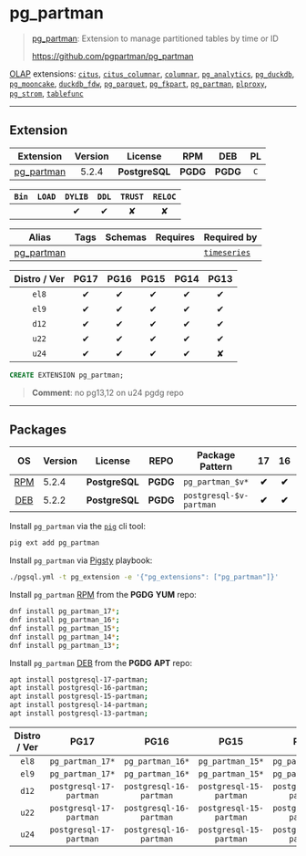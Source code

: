 # pg_partman


> [pg_partman](https://github.com/pgpartman/pg_partman): Extension to manage partitioned tables by time or ID
>
> https://github.com/pgpartman/pg_partman





[OLAP](/olap) extensions: [`citus`](/citus), [`citus_columnar`](/citus_columnar), [`columnar`](/columnar), [`pg_analytics`](/pg_analytics), [`pg_duckdb`](/pg_duckdb), [`pg_mooncake`](/pg_mooncake), [`duckdb_fdw`](/duckdb_fdw), [`pg_parquet`](/pg_parquet), [`pg_fkpart`](/pg_fkpart), [`pg_partman`](/pg_partman), [`plproxy`](/plproxy), [`pg_strom`](/pg_strom), [`tablefunc`](/tablefunc)


-------
## Extension


| Extension | Version | License | RPM | DEB | PL |
|-----------|:-------:|:-------:|:---:|:---:|:--:|
| [pg_partman](https://github.com/pgpartman/pg_partman) | 5.2.4 | **<span class="tcblue">PostgreSQL</span>** | **<span class="tccyan">PGDG</span>** | **<span class="tccyan">PGDG</span>** | `C` |



| `Bin` | `LOAD` | `DYLIB` | `DDL` | `TRUST` | `RELOC` |
|:-----:|:------:|:-------:|:-----:|:-------:|:-------:|
|  |  | <span class="tcblue">✔</span> | <span class="tcblue">✔</span> | <span class="tcwarn">✘</span> | <span class="tcwarn">✘</span> |



| Alias | Tags | Schemas | Requires | Required by |
|-------|------|---------|----------|-------------|
| [pg_partman](/pg_partman) |  |  |  | [`timeseries`](/timeseries) |



| Distro / Ver | PG17 | PG16 | PG15 | PG14 | PG13 |
|:------------:|:----:|:----:|:----:|:----:|:----:|
| `el8` | <span class="tcblue">✔</span> | <span class="tcblue">✔</span> | <span class="tcblue">✔</span> | <span class="tcblue">✔</span> | <span class="tcblue">✔</span> |
| `el9` | <span class="tcblue">✔</span> | <span class="tcblue">✔</span> | <span class="tcblue">✔</span> | <span class="tcblue">✔</span> | <span class="tcblue">✔</span> |
| `d12` | <span class="tcblue">✔</span> | <span class="tcblue">✔</span> | <span class="tcblue">✔</span> | <span class="tcblue">✔</span> | <span class="tcblue">✔</span> |
| `u22` | <span class="tcblue">✔</span> | <span class="tcblue">✔</span> | <span class="tcblue">✔</span> | <span class="tcblue">✔</span> | <span class="tcblue">✔</span> |
| `u24` | <span class="tcblue">✔</span> | <span class="tcblue">✔</span> | <span class="tcblue">✔</span> | <span class="tcblue">✔</span> | <span class="tcred">✘</span> |





```sql
CREATE EXTENSION pg_partman;
```
> **Comment**: no pg13,12 on u24 pgdg repo
-----------


## Packages


| OS | Version | License | REPO | Package Pattern | 17 | 16 | 15 | 14 | 13 | Dependency |
|:--:|---------|:-------:|:----:|-----------------|:--:|:--:|:--:|:--:|:--:|------------|
| [RPM](/rpm) | 5.2.4 | **<span class="tcblue">PostgreSQL</span>** | **<span class="tccyan">PGDG</span>** | `pg_partman_$v*` | **<span class="tccyan">✔</span>** | **<span class="tccyan">✔</span>** | **<span class="tccyan">✔</span>** | **<span class="tccyan">✔</span>** | **<span class="tccyan">✔</span>** |  |
| [DEB](/deb) | 5.2.2 | **<span class="tcblue">PostgreSQL</span>** | **<span class="tccyan">PGDG</span>** | `postgresql-$v-partman` | **<span class="tccyan">✔</span>** | **<span class="tccyan">✔</span>** | **<span class="tccyan">✔</span>** | **<span class="tccyan">✔</span>** | **<span class="tccyan">✔</span>** |  |



Install `pg_partman` via the [`pig`](https://github.com/pgsty/pig) cli tool:

```bash
pig ext add pg_partman
```


Install `pg_partman` via [Pigsty](https://pigsty.io/docs/pgext/usage/install/) playbook:

```bash
./pgsql.yml -t pg_extension -e '{"pg_extensions": ["pg_partman"]}'
```


Install `pg_partman` [RPM](/rpm) from the **<span class="tccyan">PGDG</span>** **YUM** repo:

```bash
dnf install pg_partman_17*;
dnf install pg_partman_16*;
dnf install pg_partman_15*;
dnf install pg_partman_14*;
dnf install pg_partman_13*;
```


Install `pg_partman` [DEB](/deb) from the **<span class="tccyan">PGDG</span>** **APT** repo:

```bash
apt install postgresql-17-partman;
apt install postgresql-16-partman;
apt install postgresql-15-partman;
apt install postgresql-14-partman;
apt install postgresql-13-partman;
```




| Distro / Ver | PG17 | PG16 | PG15 | PG14 | PG13 |
|:------------:|:----:|:----:|:----:|:----:|:----:|
| `el8` | `pg_partman_17*` | `pg_partman_16*` | `pg_partman_15*` | `pg_partman_14*` | `pg_partman_13*` |
| `el9` | `pg_partman_17*` | `pg_partman_16*` | `pg_partman_15*` | `pg_partman_14*` | `pg_partman_13*` |
| `d12` | `postgresql-17-partman` | `postgresql-16-partman` | `postgresql-15-partman` | `postgresql-14-partman` | `postgresql-13-partman` |
| `u22` | `postgresql-17-partman` | `postgresql-16-partman` | `postgresql-15-partman` | `postgresql-14-partman` | `postgresql-13-partman` |
| `u24` | `postgresql-17-partman` | `postgresql-16-partman` | `postgresql-15-partman` | `postgresql-14-partman` | <span class="tcred">✘</span> |





